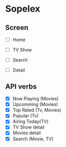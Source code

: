 # Sopelex

## Screen

- [ ] Home
- [ ] TV Show
- [ ] Search
- [ ] Detail


## API verbs

 - [x] Now Playing (Movies)
 - [x] Upcomming (Movies)
 - [x] Top Rated (Tv, Movies)
 - [x] Popular (Tv)
 - [x] Airing Today(TV)
 - [x] TV Show detail
 - [x] Movies detail
 - [x] Search (Movie, TV)
